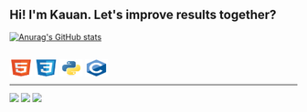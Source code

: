 ## Hi! I'm Kauan. Let's improve results together?

[![Anurag's GitHub stats](https://github-readme-stats.vercel.app/api?username=KauanQuinzote&show_icons=true&theme=yeblu)](https://github.com/KauanQuinzote/github-readme-stats)
  
<div style="display: inline_block"><br>
  
  <img align="center" alt="Kauan-HTML" height="30" width="40" src="https://raw.githubusercontent.com/devicons/devicon/master/icons/html5/html5-original.svg">
  <img align="center" alt="Kauan-CSS" height="30" width="40" src="https://raw.githubusercontent.com/devicons/devicon/master/icons/css3/css3-original.svg">
  <img align="center" alt="Kauan-Python" height="30" width="40" src="https://raw.githubusercontent.com/devicons/devicon/master/icons/python/python-original.svg">
  <img align="center" alt="Kauan-C" height="30" width="40" src="https://raw.githubusercontent.com/devicons/devicon/master/icons/c/c-original.svg">
  
</div>

<hr>

<div> 
  
  <a href="https://discord.gg/637669718236463114" target="_blank"><img src="https://img.shields.io/badge/Discord-7289DA?style=for-the-badge&logo=discord&logoColor=white" target="_blank"></a> 
  <a href = "mailto:kauandominguesdesouza@gmail.com"><img src="https://img.shields.io/badge/-Gmail-%23333?style=for-the-badge&logo=gmail&logoColor=red" target="_blank"></a>
  <a href="https://www.linkedin.com/in/kauan-domingues-3b8738209" target="_blank"><img src="https://img.shields.io/badge/-LinkedIn-%230077B5?style=for-the-badge&logo=linkedin&logoColor=white" target="_blank"></a>
  
</div>
  
